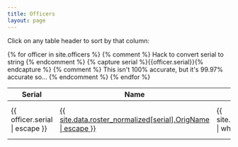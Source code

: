 ```yaml
---
title: Officers
layout: page
---
```


<p>Click on any table header to sort by that column:</p>

<main>
  <table data-sortable>
    <thead>
      <tr>
        <th>Serial</th>
        <th>Name</th>
        <th>Allegation Count</th>
        <th>Last Updated</th>
      </tr>
    </thead>
    <tbody>
      {% for officer in site.officers %}
        {% comment %} Hack to convert serial to string {% endcomment %}
        {% capture serial %}{{officer.serial}}{% endcapture %}
        <tr>
          <td>{{ officer.serial | escape }}</td>
          <td><a href="{{ officer.url }}">{{ site.data.roster_normalized[serial].OrigName | escape }}</a></td>
          <td>{{ site.data.allegations_normalized | where: "ID #", serial | size }}</td>
	  {% comment %} This isn't 100% accurate, but it's 99.97% accurate so... {% endcomment %}
	  <td>{{ site.data.compensation_normalized | find: "Name", site.data.roster_normalized[serial].OrigName }}</td>
          <td>{{ officer.last_updated | date: '%B %d, %Y' }}</td>
        </tr>
      {% endfor %}
    </tbody>
  </table>
</main>

<script src="https://cdnjs.cloudflare.com/ajax/libs/sortable/0.8.0/js/sortable.min.js" integrity="sha512-DEcSaL0BWApJ//v7ZfqAI04nvK+NQcUVwrrx/l1x7OJgU0Cwbq7e459NBMzLPrm8eLPzAwBtiJJS4AvLZDZ8xA==" crossorigin="anonymous"></script>
<link rel="stylesheet" href="https://cdnjs.cloudflare.com/ajax/libs/sortable/0.8.0/css/sortable-theme-bootstrap.css" integrity="sha512-ejAo3nK8bdfwg68A9g6QYUdqnTmcGem1OX8AeVwa+dQH2v22vEwPkbZQzltTE+bjXt72iGvglAw0h+Up+fOg0g==" crossorigin="anonymous" />
